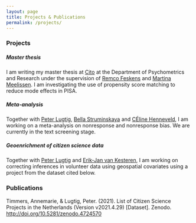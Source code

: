 ```yaml
---
layout: page
title: Projects & Publications
permalink: /projects/
---
```


<div>
  <h3>Projects</h3>
</div>
<div>
  <h5>Master thesis</h5>
</div>
<div>
    <p>
    I am writing my master thesis at <a href="https://www.cito.com/">Cito</a> at the Department of Psychometrics and Research under the supervision of <a href="https://www.cito.nl/kennis-en-innovatie/psychometrisch-onderzoek-en-dienstverlening/team/remco-feskens">Remco Feskens</a> and <a href="https://personen.utwente.nl/m.r.m.meelissen">Martina Meelissen</a>. I am investigating the use of propensity score matching to reduce mode effects in PISA.  
    </p>
</div>
<div>
  <h5>Meta-analysis</h5>
</div>
<div>
  <p>
  Together with <a href="https://www.uu.nl/medewerkers/plugtig">Peter Lugtig</a>, <a href="https://www.uu.nl/medewerkers/BStruminskaya">Bella Struminskaya</a> and <a href="https://www.uu.nl/medewerkers/CJEHenneveld1">C&#201;line Henneveld</a>, I am working on a meta-analysis on nonresponse and nonresponse bias. We are currently in the text screening stage.    
  </p>
</div>
<div>
  <h5>Geoenrichment of citizen science data</h5>
</div>
<div>
    <p>
    Together with <a href="https://www.uu.nl/medewerkers/plugtig">Peter Lugtig</a> and <a href="https://www.uu.nl/staff/EvanKesteren">Erik-Jan van Kesteren</a>, I am working on correcting inferences in volunteer data using geospatial covariates using a project from the dataset cited below. 
    </p>
</div>


<div>
  <h3>Publications</h3>
  <p>
  Timmers, Annemarie, & Lugtig, Peter. (2021). List of Citizen Science Projects 
in the Netherlands (Version v2021.4.29) [Dataset]. Zenodo. <a href="http://doi.org/10.5281/zenodo.4724570">http://doi.org/10.5281/zenodo.4724570</a>
  </p>
</div>

